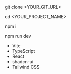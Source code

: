 
git clone <YOUR_GIT_URL>


cd <YOUR_PROJECT_NAME>


npm i

npm run dev

- Vite
- TypeScript
- React
- shadcn-ui
- Tailwind CSS
